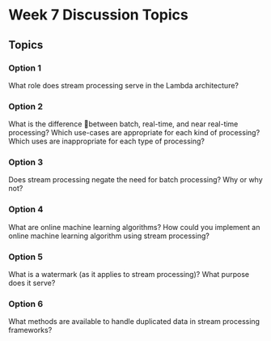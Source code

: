# Week 7 Discussion Topics

## Topics

### Option 1

What role does stream processing serve in the Lambda architecture? 

### Option 2

What is the difference between batch, real-time, and near real-time processing? Which use-cases are appropriate for each kind of processing? Which uses are inappropriate for each type of processing? 

### Option 3

Does stream processing negate the need for batch processing? Why or why not? 

### Option 4

What are online machine learning algorithms? How could you implement an online machine learning algorithm using stream processing? 

### Option 5

What is a watermark (as it applies to stream processing)? What purpose does it serve? 

### Option 6

What methods are available to handle duplicated data in stream processing frameworks? 
